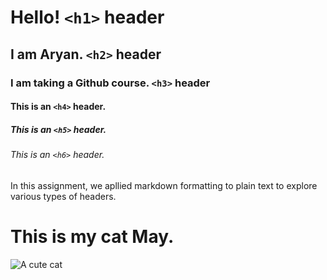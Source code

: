 # Hello! `<h1>` header

## I am Aryan. `<h2>` header

### I am taking a Github course. `<h3>` header

#### This is an `<h4>` header.

##### This is an `<h5>` header.

###### This is an `<h6>` header.


In this assignment, we apllied markdown formatting to plain text to explore various types of headers.


# This is my cat May.
![A cute cat](https://moderncat.com/wp-content/uploads/2023/10/bigstock-75271342_Birute-Vijeikiene.jpg)
